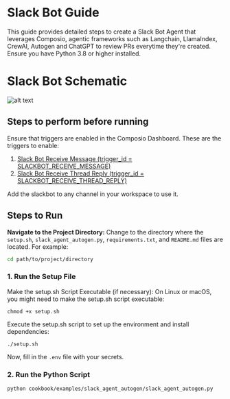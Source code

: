 # Slack Bot Guide

This guide provides detailed steps to create a Slack Bot Agent that leverages Composio, agentic frameworks such as Langchain, LlamaIndex, CrewAI, Autogen and ChatGPT to review PRs everytime they're created. Ensure you have Python 3.8 or higher installed.

# Slack Bot Schematic 
![alt text](https://github.com/ComposioHQ/composio/blob/feat/slack-assistant/python/examples/slack_bot_agent/schematic.png?raw=true)

## Steps to perform before running

Ensure that triggers are enabled in the Composio Dashboard. These are the triggers to enable:
1. [Slack Bot Receive Message (trigger_id = SLACKBOT_RECEIVE_MESSAGE)](https://app.composio.dev/app/slackbot)
2. [Slack Bot Receive Thread Reply (trigger_id = SLACKBOT_RECEIVE_THREAD_REPLY)](https://app.composio.dev/app/slackbot)

Add the slackbot to any channel in your workspace to use it.

## Steps to Run

**Navigate to the Project Directory:**
Change to the directory where the `setup.sh`, `slack_agent_autogen.py`, `requirements.txt`, and `README.md` files are located. For example:
```sh
cd path/to/project/directory
```

### 1. Run the Setup File
Make the setup.sh Script Executable (if necessary):
On Linux or macOS, you might need to make the setup.sh script executable:
```shell
chmod +x setup.sh
```
Execute the setup.sh script to set up the environment and install dependencies:
```shell
./setup.sh
```
Now, fill in the `.env` file with your secrets.

### 2. Run the Python Script
```shell
python cookbook/examples/slack_agent_autogen/slack_agent_autogen.py
```

